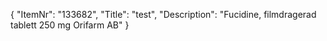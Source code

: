 {
  "ItemNr": "133682",
  "Title": "test",
  "Description": "Fucidine, filmdragerad tablett 250 mg Orifarm AB"
}